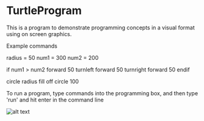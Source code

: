 # TurtleProgram

This is a program to demonstrate programming concepts in a visual format using on screen graphics.


Example commands



radius = 50
num1 = 300
num2 = 200

if num1 > num2
forward 50
turnleft
forward 50
turnright
forward 50
endif

circle radius
fill off
circle 100




To run a program, type commands into the programming box, and then type 'run' and hit enter in the command line

![alt text](https://i.imgur.com/3ooL67m.png)
